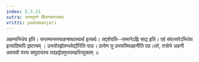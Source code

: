 ```yaml
---
index: 5.3.21
sutra: अनद्यतने र्हिलन्यतरस्याम्
vritti: padamanjari
---
```


 अहन्यभिधेय इति। सप्तम्यन्तस्याहन्शब्दस्यार्थ इत्यर्थः। तद्दर्शयति--समानेऽह्नि सद्य इति। एवं संवत्सरेऽभिधेय इत्यादिष्वपि द्रष्टव्यम् । उभयोरह्नोरुभयेद्यौरिति पाठः। प्रायेण तु उभयस्मिन्नहनीति पठ।ल्ते, तत्रोभे अहनी अवयवौ यस्य समुदायस्य तदहर्द्वयमुभयमहरित्युक्तम् ॥